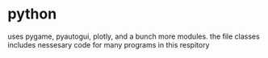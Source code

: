 # python
uses pygame, pyautogui, plotly, and a bunch more modules. the file classes includes nessesary code for many programs in this respitory
